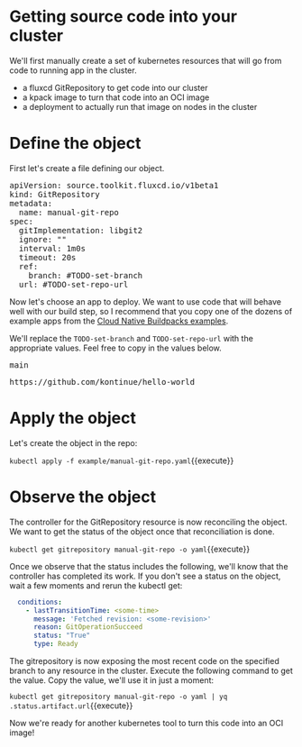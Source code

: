# Getting source code into your cluster

We'll first manually create a set of kubernetes resources that will go from code to running app in the cluster.

- a fluxcd GitRepository to get code into our cluster
- a kpack image to turn that code into an OCI image
- a deployment to actually run that image on nodes in the cluster

# Define the object

First let's create a file defining our object.

<pre class="file" data-filename="manual-git-repo.yaml" data-target="replace">
apiVersion: source.toolkit.fluxcd.io/v1beta1
kind: GitRepository
metadata:
  name: manual-git-repo
spec:
  gitImplementation: libgit2
  ignore: ""
  interval: 1m0s
  timeout: 20s
  ref:
    branch: #TODO-set-branch
  url: #TODO-set-repo-url
</pre>

Now let's choose an app to deploy. We want to use code that will behave well with our build step, so I recommend that
you copy one of the dozens of example apps from the [Cloud Native Buildpacks examples](https://github.com/paketo-buildpacks/samples).

We'll replace the `TODO-set-branch` and `TODO-set-repo-url` with the appropriate values. Feel free to copy in the values below.

<pre class="file" data-filename="manual-git-repo.yaml" data-target="insert"  data-marker="#TODO-set-branch">
main
</pre>

<pre class="file" data-filename="manual-git-repo.yaml" data-target="insert"  data-marker="#TODO-set-repo-url">
https://github.com/kontinue/hello-world
</pre>

# Apply the object

Let's create the object in the repo:

`kubectl apply -f example/manual-git-repo.yaml`{{execute}}

# Observe the object

The controller for the GitRepository resource is now reconciling the object. We want to get the status of the object
once that reconciliation is done.

`kubectl get gitrepository manual-git-repo -o yaml`{{execute}}

Once we observe that the status includes the following, we'll know that the controller has completed its work.
If you don't see a status on the object, wait a few moments and rerun the kubectl get:

```yaml
  conditions:
    - lastTransitionTime: <some-time>
      message: 'Fetched revision: <some-revision>'
      reason: GitOperationSucceed
      status: "True"
      type: Ready
```

The gitrepository is now exposing the most recent code on the specified branch to any resource in the cluster.
Execute the following command to get the value. Copy the value, we'll use it in just a moment:

`kubectl get gitrepository manual-git-repo -o yaml | yq .status.artifact.url`{{execute}}

Now we're ready for another kubernetes tool to turn this code into an OCI image!
